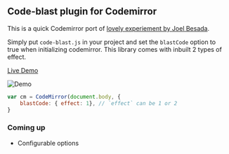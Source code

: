 ## Code-blast plugin for Codemirror

This is a quick Codemirror port of [lovely experiement by Joel Besada](https://twitter.com/JoelBesada/status/670343885655293952).

Simply put `code-blast.js` in your project and set the `blastCode` option to true when initializing codemirror. This library comes with inbuilt 2 types of effect.

[Live Demo](https://rawgit.com/chinchang/code-blast-codemirror/master/demo/index.html)

![Demo](/demo.gif)

```js
var cm = CodeMirror(document.body, {
	blastCode: { effect: 1}, // `effect` can be 1 or 2
}
```

### Coming up

- Configurable options
